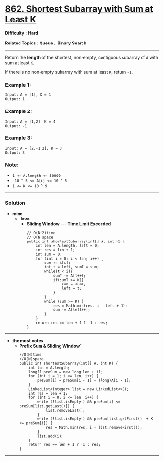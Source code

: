 # [862. Shortest Subarray with Sum at Least K](https://leetcode.com/problems/shortest-subarray-with-sum-at-least-k/)

**Difficulty** : **Hard**

**Related Topics** : **Queue**、**Binary Search**

---

Return the **length** of the shortest, non-empty, contiguous subarray of `A` with sum at least `K`.

If there is no non-empty subarray with sum at least `K`, return `-1`.

 

### Example 1:
```
Input: A = [1], K = 1
Output: 1
```

### Example 2:
```
Input: A = [1,2], K = 4
Output: -1
```

### Example 3:
```
Input: A = [2,-1,2], K = 3
Output: 3
``` 

### Note:
* `1 <= A.length <= 50000`
* `-10 ^ 5 <= A[i] <= 10 ^ 5`
* `1 <= K <= 10 ^ 9`

---

### Solution
* **mine**
  * **Java**
    * **Sliding Window** --- **Time Limit Exceeded**
      ```
      // O(N^2)time
      // O(N)space
      public int shortestSubarray(int[] A, int K) {
          int len = A.length, left = 0;
          int res = len + 1;
          int sum = 0;
          for (int i = 0; i < len; i++) {
              sum += A[i];
              int t = left, sumT = sum;
              while(t < i){
                  sumT -= A[t++];
                  if(sumT >= K){
                      sum = sumT;
                      left = t;
                  }
              }
              while (sum >= K) {
                  res = Math.min(res, i - left + 1);
                  sum -= A[left++];
              }
          }
          return res == len + 1 ? -1 : res;
      }
      ```

---

* **the most votes**
  * **Prefix Sum & Sliding Window**``
    ```
    //O(N)time
    //O(N)space
    public int shortestSubarray(int[] A, int K) {
        int len = A.length;
        long[] preSum = new long[len + 1];
        for (int i = 1; i <= len; i++) {
            preSum[i] = preSum[i - 1] + (long)A[i - 1];
        }
        LinkedList<Integer> list = new LinkedList<>();
        int res = len + 1;
        for (int i = 0; i <= len; i++) {
            while (!list.isEmpty() && preSum[i] <= preSum[list.getLast()]) {
                list.removeLast();
            }
            while (!list.isEmpty() && preSum[list.getFirst()] + K <= preSum[i]) {
                res = Math.min(res, i - list.removeFirst());
            }
            list.add(i);
        }
        return res == len + 1 ? -1 : res;
    }
    ```

---
